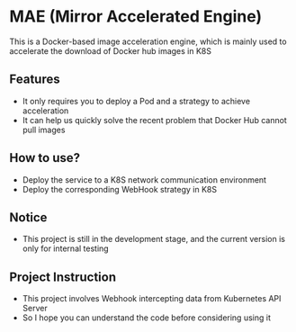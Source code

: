 # MAE (Mirror Accelerated Engine)
This is a Docker-based image acceleration engine, which is mainly used to accelerate the download of Docker hub images in K8S

## Features
- It only requires you to deploy a Pod and a strategy to achieve acceleration
- It can help us quickly solve the recent problem that Docker Hub cannot pull images

## How to use?
- Deploy the service to a K8S network communication environment
- Deploy the corresponding WebHook strategy in K8S

## Notice
- This project is still in the development stage, and the current version is only for internal testing

## Project Instruction
- This project involves Webhook intercepting data from Kubernetes API Server
- So I hope you can understand the code before considering using it